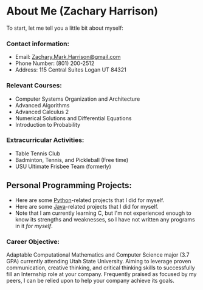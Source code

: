 

# About Me (Zachary Harrison)

To start, let me tell you a little bit about myself: 

### Contact information:

- Email: Zachary.Mark.Harrison@gmail.com
- Phone Number: (801) 200-2512
- Address: 115 Central Suites Logan UT 84321

### Relevant Courses:

- Computer Systems Organization and Architecture
- Advanced Algorithms
- Advanced Calculus 2
- Numerical Solutions and Differential Equations
- Introduction to Probability

### Extracurricular Activities:

- Table Tennis Club
- Badminton, Tennis, and Pickleball (Free time)
- USU Ultimate Frisbee Team (formerly)

## Personal Programming Projects:

- Here are some [Python](https://github.com/Zachary-Harrison/Programming/tree/main/Python)-related projects that I did for myself.
- Here are some [Java](https://github.com/Zachary-Harrison/Programming/tree/main/Java)-related projects that I did for myself.
- Note that I am currently learning C, but I'm not experienced enough to know its strengths and weaknesses, so I have not written any programs in it *for myself*.

### Career Objective:

Adaptable Computational Mathematics and Computer Science major (3.7 GPA) currently attending Utah State University. Aiming to leverage proven communication, creative thinking, and critical thinking skills to successfully fill an Internship role at your company. Frequently praised as focused by my peers, I can be relied upon to help your company achieve its goals.


